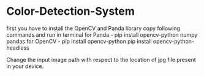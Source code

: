 # Color-Detection-System

first you have to install the OpenCV and Panda library
copy following commands and run in terminal
for Panda - pip install opencv-python numpy pandas
for OpenCV - pip install opencv-python
             pip install opencv-python-headless

Change the input image path with respect to the location of jpg file present in your device.

